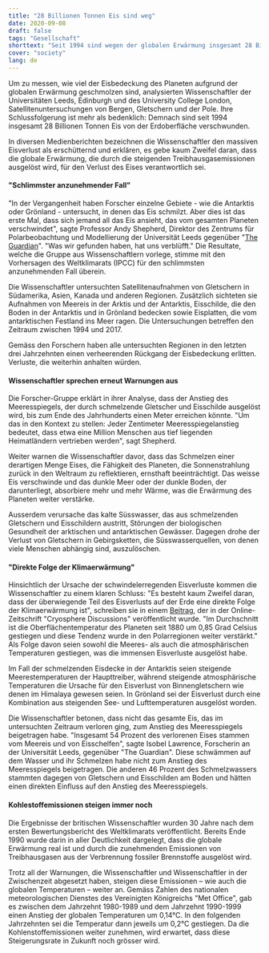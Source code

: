 ```yaml
---
title: "28 Billionen Tonnen Eis sind weg"
date: 2020-09-08
draft: false
tags: "Gesellschaft"
shorttext: "Seit 1994 sind wegen der globalen Erwärmung insgesamt 28 Billionen Tonnen Eis von der Erdoberfläche verschwunden."
cover: "society"
lang: de
---
```


Um zu messen, wie viel der Eisbedeckung des Planeten aufgrund der globalen Erwärmung geschmolzen sind, analysierten Wissenschaftler der Universitäten Leeds, Edinburgh und des University College London, Satellitenuntersuchungen von Bergen, Gletschern und der Pole. Ihre Schlussfolgerung ist mehr als bedenklich: Demnach sind seit 1994 insgesamt 28 Billionen Tonnen Eis von der Erdoberfläche verschwunden.

In diversen Medienberichten bezeichnen die Wissenschaftler den massiven Eisverlust als erschütternd und erklären, es gebe kaum Zweifel daran, dass die globale Erwärmung, die durch die steigenden Treibhausgasemissionen ausgelöst wird, für den Verlust des Eises verantwortlich sei.

#### "Schlimmster anzunehmender Fall"

"In der Vergangenheit haben Forscher einzelne Gebiete - wie die Antarktis oder Grönland - untersucht, in denen das Eis schmilzt. Aber dies ist das erste Mal, dass sich jemand all das Eis ansieht, das vom gesamten Planeten verschwindet", sagte Professor Andy Shepherd, Direktor des Zentrums für Polarbeobachtung und Modellierung der Universität Leeds gegenüber "[The Guardian](https://www.theguardian.com/environment/2020/aug/23/earth-lost-28-trillion-tonnes-ice-30-years-global-warming "Earth has lost 28 trillion tonnes of ice in less than 30 years")". "Was wir gefunden haben, hat uns verblüfft." Die Resultate, welche die Gruppe aus Wissenschaftlern vorlege, stimme mit den Vorhersagen des Weltklimarats (IPCC) für den schlimmsten anzunehmenden Fall überein.

Die Wissenschaftler untersuchten Satellitenaufnahmen von Gletschern in Südamerika, Asien, Kanada und anderen Regionen. Zusätzlich sichteten sie Aufnahmen von Meereis in der Arktis und der Antarktis, Eisschilde, die den Boden in der Antarktis und in Grönland bedecken sowie Eisplatten, die vom antarktischen Festland ins Meer ragen. Die Untersuchungen betreffen den Zeitraum zwischen 1994 und 2017.

Gemäss den Forschern haben alle untersuchten Regionen in den letzten drei Jahrzehnten einen verheerenden Rückgang der Eisbedeckung erlitten. Verluste, die weiterhin anhalten würden.

#### Wissenschaftler sprechen erneut Warnungen aus

Die Forscher-Gruppe erklärt in ihrer Analyse, dass der Anstieg des Meeresspiegels, der durch schmelzende Gletscher und Eisschilde ausgelöst wird, bis zum Ende des Jahrhunderts einen Meter erreichen könnte. "Um das in den Kontext zu stellen: Jeder Zentimeter Meeresspiegelanstieg bedeutet, dass etwa eine Million Menschen aus tief liegenden Heimatländern vertrieben werden", sagt Shepherd.

Weiter warnen die Wissenschaftler davor, dass das Schmelzen einer derartigen Menge Eises, die Fähigkeit des Planeten, die Sonnenstrahlung zurück in den Weltraum zu reflektieren, ernsthaft beeinträchtigt. Das weisse Eis verschwinde und das dunkle Meer oder der dunkle Boden, der darunterliegt, absorbiere mehr und mehr Wärme, was die Erwärmung des Planeten weiter verstärke.

Ausserdem verursache das kalte Süsswasser, das aus schmelzenden Gletschern und Eisschildern austritt, Störungen der biologischen Gesundheit der arktischen und antarktischen Gewässer. Dagegen drohe der Verlust von Gletschern in Gebirgsketten, die Süsswasserquellen, von denen viele Menschen abhängig sind, auszulöschen.

#### "Direkte Folge der Klimaerwärmung"

Hinsichtlich der Ursache der schwindelerregenden Eisverluste kommen die Wissenschaftler zu einem klaren Schluss: "Es besteht kaum Zweifel daran, dass der überwiegende Teil des Eisverlusts auf der Erde eine direkte Folge der Klimaerwärmung ist", schreiben sie in einem [Beitrag](https://tc.copernicus.org/preprints/tc-2020-232/ "Earth's ice imbalance"), der in der Online-Zeitschrift "Cryosphere Discussions" veröffentlicht wurde. "Im Durchschnitt ist die Oberflächentemperatur des Planeten seit 1880 um 0,85 Grad Celsius gestiegen und diese Tendenz wurde in den Polarregionen weiter verstärkt." Als Folge davon seien sowohl die Meeres- als auch die atmosphärischen Temperaturen gestiegen, was die immensen Eisverluste ausgelöst habe.

Im Fall der schmelzenden Eisdecke in der Antarktis seien steigende Meerestemperaturen der Haupttreiber, während steigende atmosphärische Temperaturen die Ursache für den Eisverlust von Binnengletschern wie denen im Himalaya gewesen seien. In Grönland sei der Eisverlust durch eine Kombination aus steigenden See- und Lufttemperaturen ausgelöst worden.

Die Wissenschaftler betonen, dass nicht das gesamte Eis, das im untersuchten Zeitraum verloren ging, zum Anstieg des Meeresspiegels beigetragen habe. "Insgesamt 54 Prozent des verlorenen Eises stammen vom Meereis und von Eisschelfen", sagte Isobel Lawrence, Forscherin an der Universität Leeds, gegenüber "The Guardian". Diese schwämmen auf dem Wasser und ihr Schmelzen habe nicht zum Anstieg des Meeresspiegels beigetragen. Die anderen 46 Prozent des Schmelzwassers stammten dagegen von Gletschern und Eisschilden am Boden und hätten einen direkten Einfluss auf den Anstieg des Meeresspiegels.

#### Kohlestoffemissionen steigen immer noch

Die Ergebnisse der britischen Wissenschaftler wurden 30 Jahre nach dem ersten Bewertungsbericht des Weltklimarats veröffentlicht. Bereits Ende 1990 wurde darin in aller Deutlichkeit dargelegt, dass die globale Erwärmung real ist und durch die zunehmenden Emissionen von Treibhausgasen aus der Verbrennung fossiler Brennstoffe ausgelöst wird.

Trotz all der Warnungen, die Wissenschaftler und Wissenschaftler in der Zwischenzeit abgesetzt haben, steigen diese Emissionen – wie auch die globalen Temperaturen – weiter an. Gemäss Zahlen des nationalen meteorologischen Dienstes des Vereinigten Königreichs "Met Office", gab es zwischen dem Jahrzehnt 1980-1989 und dem Jahrzehnt 1990-1999 einen Anstieg der globalen Temperaturen um 0,14°C. In den folgenden Jahrzehnten sei die Temperatur dann jeweils um 0,2°C gestiegen. Da die Kohlenstoffemissionen weiter zunehmen, wird erwartet, dass diese Steigerungsrate in Zukunft noch grösser wird.
